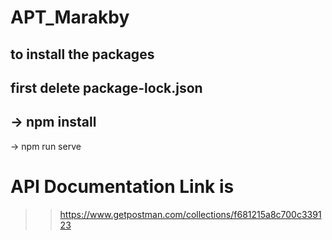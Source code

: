 # APT_Marakby
to install the packages
-------------------
first delete package-lock.json
-------------------
->   npm install
-------------------
->  npm run serve
# API Documentation Link is 
>> https://www.getpostman.com/collections/f681215a8c700c339123
